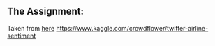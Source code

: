 ## The Assignment:
Taken from [here](https://mycourses.unh.edu/courses/48074/assignments/306480)
https://www.kaggle.com/crowdflower/twitter-airline-sentiment

